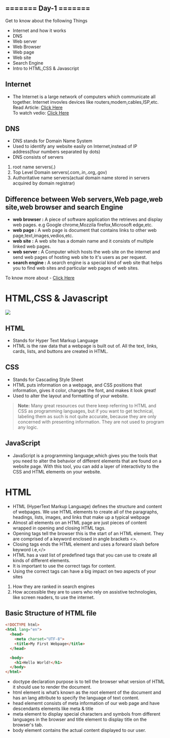 ## ======= Day-1 ======= ##
Get to know about the following Things
* Internet and how it works
* DNS
* Web server
* Web Browser
* Web page
* Web site
* Search Engine
* Intro to HTML,CSS & Javascript

## Internet  
* The Internet is a large network of computers which communicate all together. Internet invovles devices like routers,modem,cables,ISP,etc.  
Read Article:
[Click Here](https://developer.mozilla.org/en-US/docs/Learn/Common_questions/Web_mechanics/How_does_the_Internet_work)  
To watch vedio:
[Click Here](https://www.youtube.com/watch?v=eHp1l73ztB8)   


## DNS 
* DNS stands for Domain Name System
* Used to identify any website easily on Internet,instead of IP address(four numbers separated by dots)
* DNS consists of servers 
1. root name servers(.)
2. Top Level Domain servers(.com,.in,.org,.gov)
3. Authoritative name servers(actual domain name stored in servers acquired by domain registrar)

## Difference between Web servers,Web page,web site,web browser and search Engine

* **web browser :** A piece of software application the retrieves and display web pages. e.g Google chrome,Mozzila firefox,Microsoft edge,etc.
* **web page :** A web page is document that contains links to other web page,text,images,vedios,etc.
* **web site :** A web site has a domain name and it consists of multiple linked  web pages.
* **web server :** A Computer which hosts the web site on the internet and send web pages of hosting web site to it's users as per request.
* **search engine :** A search engine is a special kind of web site that helps you to find web sites and particular web pages of web sites.  

To know more about - [Click Here](https://developer.mozilla.org/en-US/docs/Learn/Common_questions/Web_mechanics/Pages_sites_servers_and_search_engines)

# HTML,CSS & Javascript 

![](https://brytdesigns.com/_next/image?url=https%3A%2F%2Fadmin.brytdesigns.com%2Fwp-content%2Fuploads%2F2019%2F12%2Fhtml_css_javascript_infographic-1024x614.png&w=1200&q=75)

## HTML
* Stands for Hyper Text Markup Language
* HTML is the raw data that a webpage is built out of. All the text, links, cards, lists, and buttons are created in HTML.

## CSS
* Stands for Cascading Style Sheet
* HTML puts information on a webpage, and CSS positions that information, gives it color, changes the font, and makes it look great! 
* Used to alter the layout and formatting of your website.  

>**Note:**
Many great resources out there keep referring to HTML and CSS as programming languages, but if you want to get technical, labeling them as such is not quite accurate, because they are only concerned with presenting information. They are not used to program any logic.

## JavaScript
* JavaScript is a programming language,which gives you the tools that you need to alter the behavior of different elements that are found on a website page. With this tool, you can add a layer of interactivity to the CSS and HTML elements on your website.


# HTML
* HTML (HyperText Markup Language) defines the structure and content of webpages. We use HTML elements to create all of the paragraphs, headings, lists, images, and links that make up a typical webpage
* Almost all elements on an HTML page are just pieces of content wrapped in opening and closing HTML tags.
* Opening tags tell the browser this is the start of an HTML element. They are comprised of a keyword enclosed in angle brackets <>.
* Closing tags ends the HTML element and uses a forward slash before keyword i.e,</>
* HTML has a vast list of predefined tags that you can use to create all kinds of different elements. 
* It is important to use the correct tags for content. 
* Using the correct tags can have a big impact on two aspects of your sites
1. How they are ranked in search engines 
2. How accessible they are to users who rely on assistive technologies, like screen readers, to use the internet.

## Basic Structure of HTML file
```HTML
<!DOCTYPE html>
<html lang="en">
  <head>
    <meta charset="UTF-8">
    <title>My First Webpage</title>
  </head>

  <body>
    <h1>Hello World!</h1>
  </body>
</html>
```

* doctype declaration purpose is to tell the browser what version of HTML it should use to render the document.
* html element is what’s known as the root element of the document and has an lang attribute to specify the language of text content.
* head elememt consists of meta information of our web page and have descendants elements like meta & title 
* meta element to display special characters and symbols from different languages in the browser and title element to display title on the browser's tab.
* body element contains the actual content displayed to our user.
